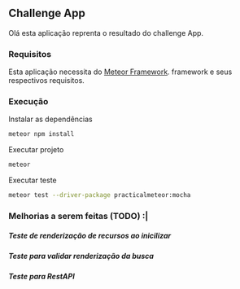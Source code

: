 ## Challenge App

Olá esta aplicação reprenta o resultado do challenge App.

### Requisitos

Esta aplicação necessita do [Meteor Framework](https://meteor.com).  framework e seus respectivos requisitos.
 
### Execução

Instalar as dependências 
```bash
meteor npm install
```
Executar projeto
```bash
meteor
```

Executar teste
```bash
meteor test --driver-package practicalmeteor:mocha
```

### Melhorias a serem feitas (TODO) :|
##### Teste de renderização de recursos ao inicilizar
##### Teste para validar renderização da busca
##### Teste para RestAPI